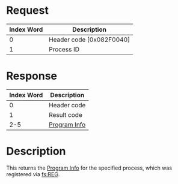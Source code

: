 # Request

| Index Word | Description                |
|------------|----------------------------|
| 0          | Header code \[0x082F0040\] |
| 1          | Process ID                 |

# Response

| Index Word | Description                                                |
|------------|------------------------------------------------------------|
| 0          | Header code                                                |
| 1          | Result code                                                |
| 2-5        | [Program Info](Filesystem_services#ProgramInfo "wikilink") |

# Description

This returns the [Program
Info](Filesystem_services#ProgramInfo "wikilink") for the specified
process, which was registered via
[fs:REG](Filesystem_services "wikilink").